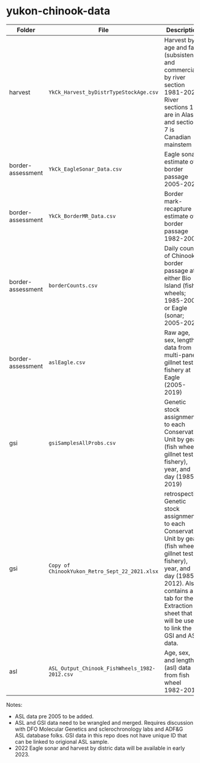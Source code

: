 # yukon-chinook-data

| Folder | File | Description |
| ------- | -------- | ---------------------------------------------------- |
| harvest | `YkCk_Harvest_byDistrTypeStockAge.csv` | Harvest by age and fate (subsistence and commercial) by river section 1981-2021. River sections 1-5 are in Alaska and section 7 is Canadian mainstem|
| border-assessment | `YkCk_EagleSonar_Data.csv` | Eagle sonar estimate of border passage 2005-2021|
| border-assessment | `YkCk_BorderMR_Data.csv` | Border mark-recapture estimate of border passage 1982-2008|
| border-assessment | `borderCounts.csv` | Daily counts of Chinook border passage at either Bio Island (fish wheels; 1985-2005) or Eagle (sonar; 2005-2022)|
| border-assessment | `aslEagle.csv` | Raw age, sex, length, data from multi-panel gillnet test fishery at Eagle (2005-2019)|
| gsi | `gsiSamplesAllProbs.csv` | Genetic stock assignments to each Conservation Unit by gear (fish wheel, gillnet test fishery), year, and day (1985-2019)|
| gsi | `Copy of ChinookYukon_Retro_Sept_22_2021.xlsx` | retrospective Genetic stock assignments to each Conservation Unit by gear (fish wheel, gillnet test fishery), year, and day (1985-2012). Also contains a tab for the Extraction sheet that will be used to link the GSI and ASL data.|
| asl | `ASL_Output_Chinook_FishWheels_1982-2012.csv` | Age, sex, and length (asl) data from fish wheel 1982-2012) |

Notes:
- ASL data pre 2005 to be added.
- ASL and GSI data need to be wrangled and merged. Requires discussion with DFO Molecular Genetics and sclerochronology labs and ADF&G ASL database folks. GSI data in this repo does not have unique ID that can be linked to origional ASL sample. 
- 2022 Eagle sonar and harvest by distric data will be available in early 2023.
